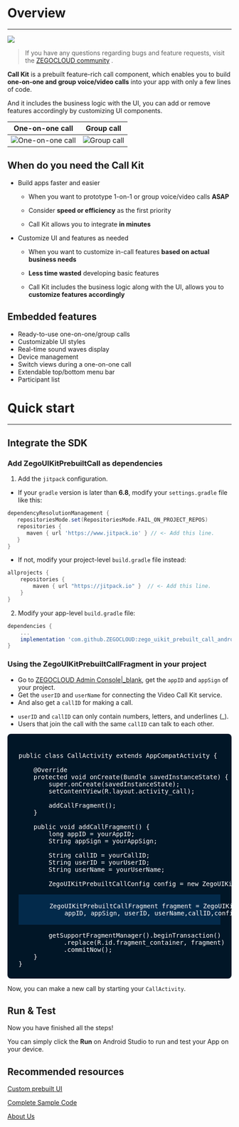 # Overview

- - -

[![](https://img.shields.io/badge/chat-on%20discord-7289da.svg)](https://discord.gg/EtNRATttyp)

> If you have any questions regarding bugs and feature requests, visit the [ZEGOCLOUD community](https://discord.gg/EtNRATttyp) .


**Call Kit** is a prebuilt feature-rich call component, which enables you to build **one-on-one and group voice/video calls** into your app with only a few lines of code.

And it includes the business logic with the UI, you can add or remove features accordingly by customizing UI components.


|One-on-one call|Group call|
|---|---|
|![One-on-one call](https://storage.zego.im/sdk-doc/Pics/ZegoUIKit/Flutter/_all_close.gif)|![Group call](https://storage.zego.im/sdk-doc/Pics/ZegoUIKit/conference/8C_little.png)|


## When do you need the Call Kit

- Build apps faster and easier
  - When you want to prototype 1-on-1 or group voice/video calls **ASAP** 

  - Consider **speed or efficiency** as the first priority

  - Call Kit allows you to integrate **in minutes**

- Customize UI and features as needed
  - When you want to customize in-call features **based on actual business needs**

  - **Less time wasted** developing basic features

  - Call Kit includes the business logic along with the UI, allows you to **customize features accordingly**


## Embedded features

- Ready-to-use one-on-one/group calls
- Customizable UI styles
- Real-time sound waves display
- Device management
- Switch views during a one-on-one call
- Extendable top/bottom menu bar
- Participant list

# Quick start

- - -


## Integrate the SDK

### Add ZegoUIKitPrebuiltCall as dependencies

1. Add the `jitpack` configuration.
- If your `gradle` version is later than **6.8**, modify your `settings.gradle` file like this:
``` groovy
dependencyResolutionManagement {
   repositoriesMode.set(RepositoriesMode.FAIL_ON_PROJECT_REPOS)
   repositories {
      maven { url 'https://www.jitpack.io' } // <- Add this line.
   }
}
```
- If not, modify your project-level `build.gradle` file instead:
```groovy
allprojects {
    repositories {
        maven { url "https://jitpack.io" }  // <- Add this line.
    }
}
```

2. Modify your app-level `build.gradle` file:
```groovy
dependencies {
    ...
    implementation 'com.github.ZEGOCLOUD:zego_uikit_prebuilt_call_android:1.0.2'    // add this line in your module-level build.gradle file's dependencies, usually named [app].
}
```  

### Using the ZegoUIKitPrebuiltCallFragment in your project

- Go to [ZEGOCLOUD Admin Console\|_blank](https://console.zegocloud.com/), get the `appID` and `appSign` of your project.
- Get the `userID` and `userName` for connecting the Video Call Kit service. 
- And also get a `callID` for making a call.

<div class="mk-hint">

- `userID` and `callID` can only contain numbers, letters, and underlines (_). 
- Users that join the call with the same `callID` can talk to each other. 
</div>

<pre style="background-color: #011627; border-radius: 8px; padding: 25px; color: white"><div>
public class CallActivity extends AppCompatActivity {

    @Override
    protected void onCreate(Bundle savedInstanceState) {
        super.onCreate(savedInstanceState);
        setContentView(R.layout.activity_call);

        addCallFragment();
    }

    public void addCallFragment() {
        long appID = yourAppID;
        String appSign = yourAppSign;

        String callID = yourCallID;
        String userID = yourUserID;
        String userName = yourUserName;

        ZegoUIKitPrebuiltCallConfig config = new ZegoUIKitPrebuiltCallConfig();
        <div style="background-color:#032A4B; margin: 0px; padding: 2px;">
        ZegoUIKitPrebuiltCallFragment fragment = ZegoUIKitPrebuiltCallFragment.newInstance(
            appID, appSign, userID, userName,callID,config);
        </div>
        getSupportFragmentManager().beginTransaction()
            .replace(R.id.fragment_container, fragment)
            .commitNow();
    }
}
</div></pre>

Now, you can make a new call by starting your `CallActivity`.


## Run & Test

Now you have finished all the steps!

You can simply click the **Run** on Android Studio to run and test your App on your device.


## Recommended resources

[Custom prebuilt UI](https://docs.zegocloud.com/article/14766)

[Complete Sample Code](https://github.com/ZEGOCLOUD/zego_uikit_prebuilt_call_example_android)

[About Us](https://www.zegocloud.com)


